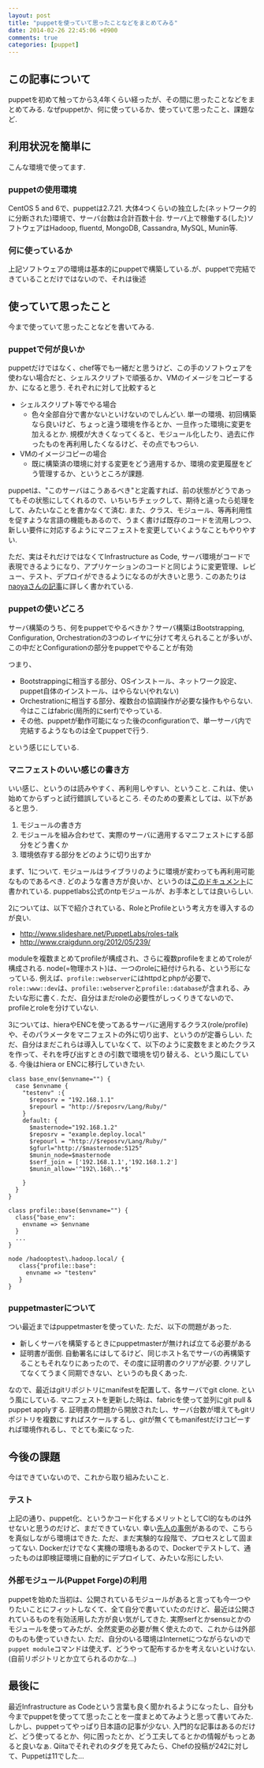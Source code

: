 ```yaml
---
layout: post
title: "puppetを使っていて思ったことなどをまとめてみる"
date: 2014-02-26 22:45:06 +0900
comments: true
categories: [puppet]
---
```


## この記事について

puppetを初めて触ってから3,4年くらい経ったが、その間に思ったことなどをまとめてみる. なぜpuppetか、何に使っているか、使っていて思ったこと、課題など.

## 利用状況を簡単に

こんな環境で使ってます.

### puppetの使用環境

CentOS 5 and 6で、puppetは2.7.21. 大体4つくらいの独立した(ネットワーク的に分断された)環境で、サーバ台数は合計百数十台. サーバ上で稼働する(した)ソフトウェアはHadoop, fluentd, MongoDB, Cassandra, MySQL, Munin等.

### 何に使っているか

上記ソフトウェアの環境は基本的にpuppetで構築している.が、puppetで完結できていることだけではないので、それは後述
## 使っていて思ったこと

今まで使っていて思ったことなどを書いてみる.

### puppetで何が良いか

puppetだけではなく、chef等でも一緒だと思うけど、この手のソフトウェアを使わない場合だと、シェルスクリプトで頑張るか、VMのイメージをコピーするか、になると思う. それぞれに対して比較すると

* シェルスクリプト等でやる場合
  * 色々全部自分で書かないといけないのでしんどい. 単一の環境、初回構築なら良いけど、ちょっと違う環境を作るとか、一旦作った環境に変更を加えるとか. 規模が大きくなってくると、モジュール化したり、過去に作ったものを再利用したくなるけど、その点でもつらい.
* VMのイメージコピーの場合
  * 既に構築済の環境に対する変更をどう適用するか、環境の変更履歴をどう管理するか、というところが課題.

puppetは、"このサーバはこうあるべき"と定義すれば、前の状態がどうであってもその状態にしてくれるので、いちいちチェックして、期待と違ったら処理をして、みたいなことを書かなくて済む. また、クラス、モジュール、等再利用性を促すような言語の機能もあるので、うまく書けば既存のコードを流用しつつ、新しい要件に対応するようにマニフェストを変更していくようなこともやりやすい.

ただ、実はそれだけではなくてInfrastructure as Code, サーバ環境がコードで表現できるようになり、アプリケーションのコードと同じように変更管理、レビュー、テスト、デプロイができるようになるのが大きいと思う. このあたりは[naoyaさんの記事](http://d.hatena.ne.jp/naoya/20131215/1387090668)に詳しく書かれている.

### puppetの使いどころ

サーバ構築のうち、何をpuppetでやるべきか？サーバ構築はBootstrapping, Configuration, Orchestrationの3つのレイヤに分けて考えられることが多いが、この中だとConfigurationの部分をpuppetでやることが有効

つまり、

*  Bootstrappingに相当する部分、OSインストール、ネットワーク設定、puppet自体のインストール、はやらない(やれない)
* Orchestrationに相当する部分、複数台の協調操作が必要な操作もやらない. 今はここはfabric(局所的にserf)でやっている. 
* その他、puppetが動作可能になった後のconfigurationで、単一サーバ内で完結するようなものは全てpuppetで行う.

という感じにしている.

### マニフェストのいい感じの書き方

いい感じ、というのは読みやすく、再利用しやすい、ということ. これは、使い始めてからずっと試行錯誤しているところ. そのための要素としては、以下があると思う.

1. モジュールの書き方
2. モジュールを組み合わせて、実際のサーバに適用するマニフェストにする部分をどう書くか
3. 環境依存する部分をどのように切り出すか

まず、1について. モジュールはライブラリのように環境が変わっても再利用可能なものであるべき. どのような書き方が良いか、というのは[このドキュメント](http://docs.puppetlabs.com/guides/module_guides/bgtm.html)に書かれている. puppetlabs公式のntpモジュールが、お手本としては良いらしい. 

2については、以下で紹介されている、RoleとProfileという考え方を導入するのが良い.

* http://www.slideshare.net/PuppetLabs/roles-talk
* http://www.craigdunn.org/2012/05/239/

moduleを複数まとめてprofileが構成され、さらに複数profileをまとめてroleが構成される. node(=物理ホスト)は、一つのroleに紐付けられる、という形になっている. 例えば、`profile::webserver`にはhttpdとphpが必要で、`role::www::dev`は、`profile::webserver`と`profile::database`が含まれる、みたいな形に書く. ただ、自分はまだroleの必要性がしっくりきてないので、profileとroleを分けていない. 

3については、hieraやENCを使ってあるサーバに適用するクラス(role/profile)や、そのパラメータをマニフェストの外に切り出す、というのが定番らしい. ただ、自分はまだこれらは導入していなくて、以下のように変数をまとめたクラスを作って、それを呼び出すときの引数で環境を切り替える、という風にしている. 今後はhiera or ENCに移行していきたい.

```
class base_env($envname="") {
  case $envname {
    "testenv" :{
      $reposrv = "192.168.1.1"
      $repourl = "http://$reposrv/Lang/Ruby/"
    }
    default: {
      $masternode="192.168.1.2"
      $reposrv = "example.deploy.local"
      $repourl = "http://$reposrv/Lang/Ruby/"
      $gfurl="http://$masternode:5125"
      $munin_node=$masternode
      $serf_join = ['192.168.1.1','192.168.1.2']
      $munin_allow='^192\.168\..*$'

    }
  }
}

```

```
class profile::base($envname="") {
  class{"base_env":
    envname => $envname
  }
  ...
}
```

```
node /hadooptest\.hadoop.local/ {
   class{"profile::base":
     envname => "testenv"
   }
}
```

### puppetmasterについて

つい最近まではpuppetmasterを使っていた. ただ、以下の問題があった. 

* 新しくサーバを構築するときにpuppetmasterが無ければ立てる必要がある
* 証明書が面倒. 自動署名にはしてるけど、同じホスト名でサーバの再構築することもそれなりにあったので、その度に証明書のクリアが必要. クリアしてなくてうまく同期できない、というのも良くあった.

なので、最近はgitリポジトリにmanifestを配置して、各サーバでgit clone. という風にしている. マニフェストを更新した時は、fabricを使って並列にgit pull & puppet applyする. 証明書の問題から開放されたし、サーバ台数が増えてもgitリポジトリを複数にすればスケールするし、gitが無くてもmanifestだけコピーすれば環境作れるし、でとても楽になった.

## 今後の課題

今はできていないので、これから取り組みたいこと.

### テスト

上記の通り、puppet化、というかコード化するメリットとしてCI的なものは外せないと思うのだけど、まだできていない. 
幸い[先人の事例](http://blog.tmtk.net/2013/09/28/docker-jenkins-serverspec-puppet.ja.html)があるので、こちらを真似しながら環境はできた. ただ、まだ実験的な段階で、プロセスとして固まってない. Dockerだけでなく実機の環境もあるので、Dockerでテストして、通ったものは即検証環境に自動的にデプロイして、みたいな形にしたい. 

### 外部モジュール(Puppet Forge)の利用

puppetを始めた当初は、公開されているモジュールがあると言っても今一つやりたいことにフィットしなくて、全て自分で書いていたのだけど、最近は公開されているものを有効活用した方が良い気がしてきた. 実際serfとかsensuとかのモジュールを使ってみたが、全然変更の必要が無く使えたので、これからは外部のものも使っていきたい. ただ、自分のいる環境はInternetにつながらないので`puppet module`コマンドは使えず、どうやって配布するかを考えないといけない. (自前リポジトリとか立てられるのかな...)

## 最後に

最近Infrastructure as Codeという言葉も良く聞かれるようになったし、自分も今までpuppetを使ってて思ったことを一度まとめてみようと思って書いてみた. しかし、puppetってやっぱり日本語の記事が少ない. 入門的な記事はあるのだけど、どう使ってるとか、何に困ったとか、どう工夫してるとかの情報がもっとあると良いなぁ. Qiitaでそれぞれのタグを見てみたら、Chefの投稿が242に対して、Puppetは11でした...
